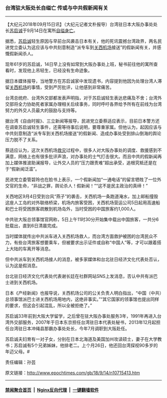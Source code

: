 ### 台湾驻大阪处长自缢亡 传或与中共假新闻有关
------------------------

<p>【大纪元2018年09月15日讯】（大纪元记者文朴报导）台湾驻日本大阪办事处处长<a href="http://www.epochtimes.com/gb/tag/%E8%8B%8F%E5%90%AF%E8%AF%9A.html">苏启诚</a>于9月14日在寓所<a href="http://www.epochtimes.com/gb/tag/%E8%87%AA%E7%BC%A2%E8%BA%AB%E4%BA%A1.html">自缢身亡</a>。</p>
<p>据悉，<a href="http://www.epochtimes.com/gb/tag/%E8%8B%8F%E5%90%AF%E8%AF%9A.html">苏启诚</a>轻生原因与早前台风袭击日本有关，他的死讯震撼台湾政界，两名民进党立委认为这应该与中共刻意制造“派专车到<a href="http://www.epochtimes.com/gb/tag/%E5%85%B3%E8%A5%BF%E6%9C%BA%E5%9C%BA.html">关西机场</a>接送”的假新闻有关，并感慨假新闻杀人。</p>
<p>现年61岁的苏启诚，14日早上没有如常到大阪办事处上班，秘书前往他的寓所查看时，发现他上吊轻生，已经没有生命迹象。</p>
<p>据日本媒体报导，当地警方在苏启诚家中发现遗书，内容提到他因为处理台湾人滞留<a href="http://www.epochtimes.com/gb/tag/%E5%85%B3%E8%A5%BF%E6%9C%BA%E5%9C%BA.html">关西机场</a>的事情，受到严厉批评，让他感到非常痛苦。</p>
<p>台湾总统府、台湾外交部都发表声明指，对于苏启诚轻生表达悲痛及不舍；台湾外交部将全力协助死者家属办理相关后续事务，同时呼吁各界给予所有在前线为台湾努力的外交人员最大的鼓励与支持等。</p>
<p>据台湾《自由时报》、三立新闻等报导，民进党立委蔡适应表示，目前日本警方还在调查苏启诚轻生事件，还需等待事后说明，要尊重家属。但他认为，起因应该与中共刻意制造“派专车到关西机场接送”的假新闻、造成办事处受到排山倒海的舆论压力脱不了关系。</p>
<p>蔡适应认为，这次关西机场<a href="http://www.epochtimes.com/gb/tag/%E6%95%91%E7%81%BE.html">救灾</a>过程中，很多人对大阪办事处的调度、救援感到不满意，网络上也有很多批评声浪，对办事处的士气打击很大。而且中共的假新闻再加上媒体推波助澜报导，让外交人员的“压力跟责难”超出承受，追根究柢还是在于“假新闻泛滥”。</p>
<p>民进党立委管碧玲也在脸书上表示，一个假新闻加“一通电话”的留言牺牲了一位外交官的生命，“非战之罪，舆论杀人！假新闻！”“这不是民主政治的真缔！”</p>
<p>关西地区9月4日受到台风“燕子”的袭击，关西机场一条跑道淹水，加上邮船撞毁这座人工岛的对外联络桥梁，机场内旅客受困，关西机场营运公司5日起用高速船和巴士将受困旅客疏散到机场岛外，当时受困的中国旅客约1,000人。</p>
<p>中共驻大阪总领事馆官网称，5日上午11时30分开始集中载出中国旅客，一共分6批载出，直到6日清晨完成。</p>
<p>当时媒体就传出中共派车进入关西机场救人，而台湾方面救护被困的台湾民众不力，有些台湾旅客想要乘车，但被要求出示证件或自称“中国人”等，才可以跟着搭上大陆的车离开等消息。</p>
<p>但中共派车到关西机场接人的消息，被多家媒体和台北驻日经济文化代表处否认，认为这是假消息。</p>
<p>台北驻日经济文化代表处代表谢长廷在社群网站SNS上发消息，否认中共有派巴士进到关西机场。</p>
<p>日本《产经新闻》也报导说，关西机场公司的公关负责人明白指出，“中国（中共）总领事馆派巴士进关西机场用地内，这绝非事实。”“其它国家的领事馆也提出同样的要求，但这会引起混乱，所以全被拒绝了。”</p>
<p>苏启诚33年前到大阪大学留学，之后曾在驻大阪办事处服务3年，1991年再进入台湾外交部服务，2007年于日本东京担任台湾驻日本代表处秘书，2013年12月起担任台湾驻日本冲绳县那霸办事处处长，今年7月调职到大阪赴任。</p>
<p>苏启诚夫妇育有一对子女，分别在日本北海道及美国加州攻读硕士，妻子在大学教书；苏启诚有5个兄弟姊妹，他排老二。上个月26日，他还回台湾探视90多岁的年迈父母。#</p>
<p>责任编辑：孙芸</p>

原文链接：http://www.epochtimes.com/gb/18/9/14/n10715413.htm


------------------------
#### [禁闻聚合首页](https://github.com/gfw-breaker/banned-news/blob/master/README.md) &nbsp;|&nbsp; [Nginx反向代理](https://github.com/gfw-breaker/open-proxy/blob/master/README.md) &nbsp;|&nbsp; [一键翻墙软件](https://github.com/gfw-breaker/nogfw/blob/master/README.md)